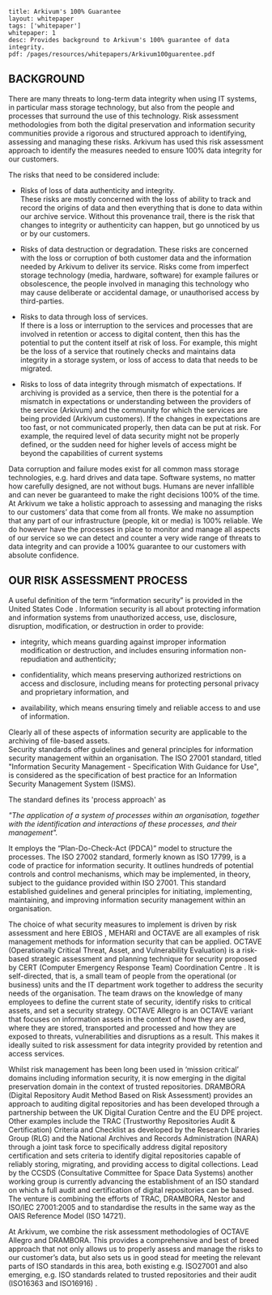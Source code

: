 ```
title: Arkivum's 100% Guarantee
layout: whitepaper
tags: ['whitepaper']
whitepaper: 1
desc: Provides background to Arkivum's 100% guarantee of data integrity.
pdf: /pages/resources/whitepapers/Arkivum100guarentee.pdf
```

## BACKGROUND
There are many threats to long-term data integrity when using IT systems, in particular mass storage technology, but also from the people and processes that surround the use of this technology. 
Risk assessment methodologies from both the digital preservation and information security communities provide a rigorous and structured approach to identifying, assessing and managing these risks.
Arkivum has used this risk assessment approach to identify the measures needed to ensure 100% data integrity for our customers.  

The risks that need to be considered include:
+ Risks of loss of data authenticity and integrity.   
These risks are mostly concerned with the loss of ability to track and record the origins of data and then everything that is done to data within our archive service.  Without this provenance trail, there is the risk that changes to integrity or authenticity can happen, but go unnoticed by us or by our customers.

+ Risks of data destruction or degradation. 
	These risks are concerned with the loss or corruption of both customer data and the information needed by Arkivum to deliver its service.  Risks come from imperfect storage technology (media, hardware, software) for example failures or obsolescence, the people involved in managing this technology who may cause deliberate or accidental damage, or unauthorised access by third-parties.

+ Risks to data through loss of services.  
	If there is a loss or interruption to the services and processes that are involved in retention or access to digital content, then this has the potential to put the content itself at risk of loss.  For example, this might be the loss of a service that routinely checks and maintains data integrity in a storage system, or loss of access to data that needs to be migrated. 

+ Risks to loss of data integrity through mismatch of expectations. 
	If archiving is provided as a service, then there is the potential for a mismatch in expectations or understanding between the providers of the service (Arkivum) and the community for which the services are being provided (Arkivum customers).  If the changes in expectations are too fast, or not communicated properly, then data can be put at risk.  For example, the required level of data security might not be properly defined, or the sudden need for higher levels of access might be beyond the capabilities of current systems  

Data corruption and failure modes exist for all common mass storage technologies, e.g. hard drives and data tape.  Software systems, no matter how carefully designed, are not without bugs.   Humans are never infallible and can never be guaranteed to make the right decisions 100% of the time.  
At Arkivum we take a holistic approach to assessing and managing the risks to our customers’ data that come from all fronts.  We make no assumption that any part of our infrastructure (people, kit or media) is 100% reliable.   We do however have the processes in place to monitor and manage all aspects of our service so we can detect and counter a very wide range of threats to data integrity and can provide a 100% guarantee to our customers with absolute confidence.


## OUR RISK ASSESSMENT PROCESS
A useful definition of the term “information security” is provided in the United States Code . Information security is all about protecting information and information systems from unauthorized access, use, disclosure, disruption, modification, or destruction in order to provide:
+ integrity, which means guarding against improper information modification or destruction, and includes ensuring information non-repudiation and authenticity;

+ confidentiality, which means preserving authorized restrictions on access and disclosure, including means for protecting personal privacy and proprietary information, and

+ availability, which means ensuring timely and reliable access to and use of information.  

Clearly all of these aspects of information security are applicable to the archiving of file-based assets.  
Security standards offer guidelines and general principles for information security management within an organisation.  The ISO 27001  standard, titled "Information Security Management - Specification With Guidance for Use", is considered as the specification of best practice for an Information Security Management System (ISMS).  

The standard defines its 'process approach' as  

*"The application of a system of processes within an organisation, together with the identification and interactions of these processes, and their management".*

It employs the “Plan-Do-Check-Act (PDCA)” model to structure the processes. The ISO 27002  standard, formerly known as ISO 17799, is a code of practice for information security. It outlines hundreds of potential controls and control mechanisms, which may be implemented, in theory, subject to the guidance provided within ISO 27001. This standard established guidelines and general principles for initiating, implementing, maintaining, and improving information security management within an organisation.  

The choice of what security measures to implement is driven by risk assessment and here EBIOS , MEHARI  and OCTAVE  are all examples of risk management methods for information security that can be applied. OCTAVE (Operationally Critical Threat, Asset, and Vulnerability Evaluation) is a risk-based strategic assessment and planning technique for security proposed by CERT (Computer Emergency Response Team) Coordination Centre  . It is self-directed, that is, a small team of people from the operational (or business) units and the IT department work together to address the security needs of the organisation. The team draws on the knowledge of many employees to define the current state of security, identify risks to critical assets, and set a security strategy.  OCTAVE Allegro  is an OCTAVE variant that focuses on information assets in the context of how they are used, where they are stored, transported and processed and how they are exposed to threats, vulnerabilities and disruptions as a result.  This makes it ideally suited to risk assessment for data integrity provided by retention and access services.  

Whilst risk management has been long been used in ‘mission critical’ domains including information security, it is now emerging in the digital preservation domain in the context of trusted repositories. 
DRAMBORA (Digital Repository Audit Method Based on Risk Assessment) provides an approach to auditing digital repositories  and has been developed through a partnership between the UK Digital Curation Centre  and the EU DPE  project.  Other examples include the TRAC  (Trustworthy Repositories Audit & Certification) Criteria and Checklist as developed by the Research Libraries Group (RLG)  and the National Archives and Records Administration (NARA)  through a joint task force to specifically address digital repository certification and sets criteria to identify digital repositories capable of reliably storing, migrating, and providing access to digital collections.  Lead by the CCSDS (Consultative Committee for Space Data Systems)  another working group  is currently advancing the establishment of an ISO standard on which a full audit and certification of digital repositories can be based.  The venture is combining the efforts of TRAC, DRAMBORA, Nestor   and ISO/IEC 27001:2005  and to standardise the results in the same way as the OAIS Reference Model (ISO 14721).  

At Arkivum, we combine the risk assessment methodologies of OCTAVE Allegro and DRAMBORA.  This provides a comprehensive and best of breed approach that not only allows us to properly assess and manage the risks to our customer’s data, but also sets us in good stead for meeting the relevant parts of ISO standards in this area, both existing e.g. ISO27001 and also emerging, e.g. ISO standards related to trusted repositories and their audit (ISO16363 and ISO16916) .
